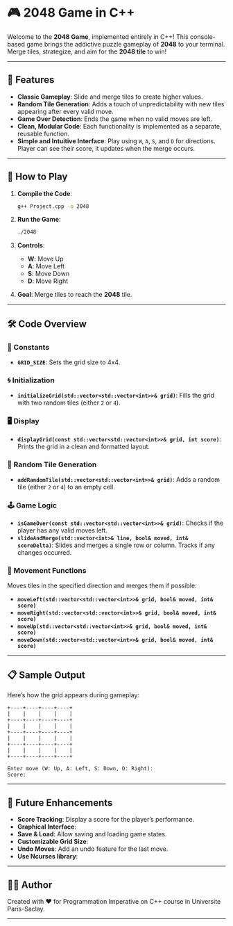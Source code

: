 
# 🎮 2048 Game in C++

Welcome to the **2048 Game**, implemented entirely in C++! This console-based game brings the addictive puzzle gameplay of **2048** to your terminal. Merge tiles, strategize, and aim for the **2048 tile** to win!

---

## 🚀 Features

- **Classic Gameplay**: Slide and merge tiles to create higher values.
- **Random Tile Generation**: Adds a touch of unpredictability with new tiles appearing after every valid move.
- **Game Over Detection**: Ends the game when no valid moves are left.
- **Clean, Modular Code**: Each functionality is implemented as a separate, reusable function.
- **Simple and Intuitive Interface**: Play using `W`, `A`, `S`, and `D` for directions. Player can see their score, it updates when the merge occurs.

---

## 🎯 How to Play

1. **Compile the Code**:
   ```bash
   g++ Project.cpp -o 2048
   ```
2. **Run the Game**:
   ```bash
   ./2048
   ```
3. **Controls**:
   - **W**: Move Up
   - **A**: Move Left
   - **S**: Move Down
   - **D**: Move Right

4. **Goal**: Merge tiles to reach the **2048** tile.

---

## 🛠️ Code Overview

### 🔧 Constants
- **`GRID_SIZE`**: Sets the grid size to 4x4.

### 🌀 Initialization
- **`initializeGrid(std::vector<std::vector<int>>& grid)`**:
  Fills the grid with two random tiles (either `2` or `4`).

### 🖥️ Display
- **`displayGrid(const std::vector<std::vector<int>>& grid, int score)`**:
  Prints the grid in a clean and formatted layout.

### 🎲 Random Tile Generation
- **`addRandomTile(std::vector<std::vector<int>>& grid)`**:
  Adds a random tile (either `2` or `4`) to an empty cell.

### 🕹️ Game Logic
- **`isGameOver(const std::vector<std::vector<int>>& grid)`**:
  Checks if the player has any valid moves left.
- **`slideAndMerge(std::vector<int>& line, bool& moved, int& scoreDelta)`**:
  Slides and merges a single row or column. Tracks if any changes occurred.

### 🚦 Movement Functions
Moves tiles in the specified direction and merges them if possible:
- **`moveLeft(std::vector<std::vector<int>>& grid, bool& moved, int& score)`**
- **`moveRight(std::vector<std::vector<int>>& grid, bool& moved, int& score)`**
- **`moveUp(std::vector<std::vector<int>>& grid, bool& moved, int& score)`**
- **`moveDown(std::vector<std::vector<int>>& grid, bool& moved, int& score)`**

---

## 📋 Sample Output

Here’s how the grid appears during gameplay:

```
+----+----+----+----+
|    |    |    |    |
+----+----+----+----+
|    |    |    |    |
+----+----+----+----+
|    |    |    |    |
+----+----+----+----+
|    |    |    |    |
+----+----+----+----+

Enter move (W: Up, A: Left, S: Down, D: Right):
Score:
```

---

## 🔮 Future Enhancements

- **Score Tracking**: Display a score for the player’s performance.
- **Graphical Interface**: 
- **Save & Load**: Allow saving and loading game states.
- **Customizable Grid Size**: 
- **Undo Moves**: Add an undo feature for the last move.
- **Use Ncurses library**: 

---

## 👨‍💻 Author

Created with ❤️ for Programmation Imperative on C++ course in Universite Paris-Saclay. 

---
